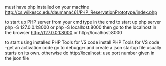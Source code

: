 must have php installed on your machine
http://cs.wilkescc.edu/daumana461/PHP_ReservationPrototype/index.php

to start up PHP server from your cmd
type in the cmd to start up php server
php -S 127.0.0.1:8000 or php -S localhost:8000
then go to the localhost in the browser
http://127.0.0.1:8000 or http://localhost:8000

to start using installed PHP Tools for VS code
install PHP Tools for VS code
-get an activation code
go to debugger and create a json startup file
usually starts on its own. otherwise do http://localhost:<portnumber> use port number given in the json file
